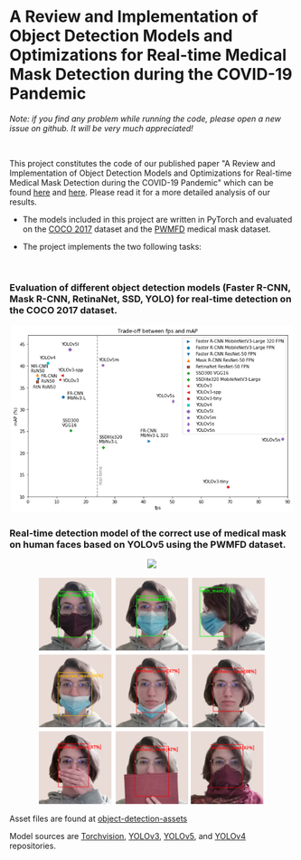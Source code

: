 # A Review and Implementation of Object Detection Models and Optimizations for Real-time Medical Mask Detection during the COVID-19 Pandemic
*Note: if you find any problem while running the code, please open a new issue on github. It will be very much appreciated!*

<br>

This project constitutes the code of our published paper "A Review and Implementation of Object Detection Models and Optimizations for Real-time Medical Mask Detection during the COVID-19 Pandemic" which can be found [here](https://ieeexplore.ieee.org/document/9894232) and [here](https://www.ceid.upatras.gr/webpages/koutsomi/pdf/inista2022.pdf). Please read it for a more detailed analysis of our results.

- The models included in this project are written in PyTorch and evaluated on the [COCO 2017](https://cocodataset.org/#download) dataset and the [PWMFD](https://github.com/ethancvaa/Properly-Wearing-Masked-Detect-Dataset) medical mask dataset.

- The project implements the two following tasks:

<br>

### Evaluation of different object detection models (Faster R-CNN, Mask R-CNN, RetinaNet, SSD, YOLO) for real-time detection on the COCO 2017 dataset.
<p align="center">
  <img width=500 src="https://github.com/joangog/object-detection/blob/main/README_img/coco17_benchmark.png">
</p>

### Real-time detection model of the correct use of medical mask on human faces based on YOLOv5 using the PWMFD dataset.
<p align="center">
  <img width=580 src="https://github.com/joangog/object-detection/blob/main/README_img/mask_demo.gif">
</p>
<p align="center">
  <img width=400 src="https://github.com/joangog/object-detection/blob/main/README_img/mask_examples.png">
</p>

Asset files are found at [object-detection-assets](https://github.com/joangog/object-detection-assets)

Model sources are [Torchvision](https://github.com/pytorch/vision), [YOLOv3](https://github.com/ultralytics/yolov3), [YOLOv5](https://github.com/ultralytics/yolov5), and [YOLOv4](https://github.com/Tianxiaomo/pytorch-YOLOv4) repositories.
